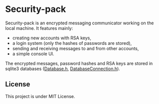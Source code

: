 # Security-pack

Security-pack is an encrypted messaging communicator working on the local machine. It features mainly:

- creating new accounts with RSA keys,
- a login system (only the hashes of passwords are stored),
- sending and receiving messages to and from other accounts,
- a simple console UI.

The encrypted messages, password hashes and RSA keys are stored in sqlite3 databases ([Database.h](./Security-pack/src/Database.h), [DatabaseConnection.h](./Security-pack/src/DatabaseConnection.h)).

## License

This project is under MIT License.
